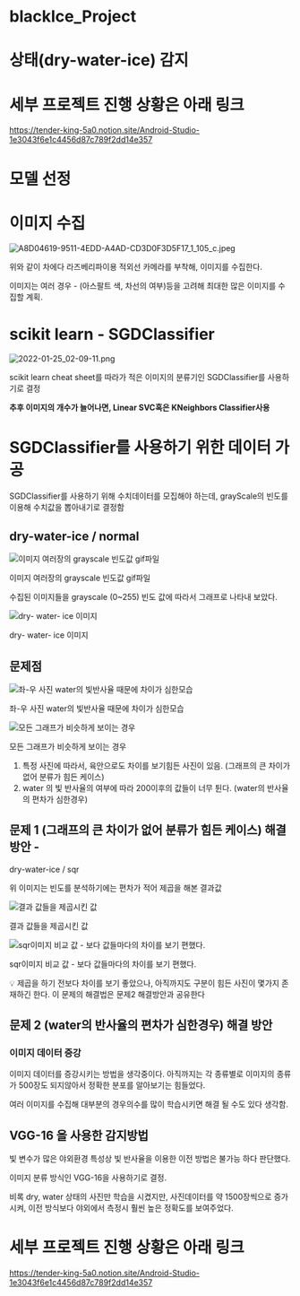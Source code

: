 # blackIce_Project
# 상태(dry-water-ice) 감지

# 세부 프로젝트 진행 상황은 아래 링크
https://tender-king-5a0.notion.site/Android-Studio-1e3043f6e1c4456d87c789f2dd14e357

# 모델 선정 

# 이미지 수집

![A8D04619-9511-4EDD-A4AD-CD3D0F3D5F17_1_105_c.jpeg](https://s3-us-west-2.amazonaws.com/secure.notion-static.com/7a494094-562c-41f7-9dd3-5ed2554a4678/A8D04619-9511-4EDD-A4AD-CD3D0F3D5F17_1_105_c.jpeg)

위와 같이 차에다 라즈베리파이용 적외선 카메라를 부착해, 이미지를 수집한다.

이미지는 여러 경우 - (아스팔트 색, 차선의 여부)등을 고려해 최대한 많은 이미지를 수집할 계획.

# scikit learn - SGDClassifier

![2022-01-25_02-09-11.png](https://s3-us-west-2.amazonaws.com/secure.notion-static.com/6cb457dd-1f1f-4855-9ca0-cf1711576cd7/2022-01-25_02-09-11.png)

scikit learn cheat sheet를 따라가 적은 이미지의 분류기인 SGDClassifier를 사용하기로 결정

**추후 이미지의 개수가 늘어나면, Linear SVC혹은 KNeighbors Classifier사용**

# SGDClassifier를 사용하기 위한 데이터 가공

SGDClassifier를 사용하기 위해 수치데이터를 모집해야 하는데, grayScale의 빈도를 이용해 수치값을 뽑아내기로 결정함

## dry-water-ice /  normal

![이미지 여러장의 grayscale 빈도값 gif파일](https://s3-us-west-2.amazonaws.com/secure.notion-static.com/8654211c-d7ae-49ba-a102-705938430071/water_dry_ice_normal.gif)

이미지 여러장의 grayscale 빈도값 gif파일

수집된 이미지들을 grayscale (0~255) 빈도 값에 따라서 그래프로 나타내 보았다.

![dry- water- ice 이미지 ](https://s3-us-west-2.amazonaws.com/secure.notion-static.com/c345711b-abc1-4fe4-8bfb-15b0588b6891/normal_img.png)

dry- water- ice 이미지 

## 문제점

![좌-우 사진 water의 빛반사율 때문에 차이가 심한모습](https://s3-us-west-2.amazonaws.com/secure.notion-static.com/c345711b-abc1-4fe4-8bfb-15b0588b6891/normal_img.png)

좌-우 사진 water의 빛반사율 때문에 차이가 심한모습

![모든 그래프가 비슷하게 보이는 경우](https://s3-us-west-2.amazonaws.com/secure.notion-static.com/f48b0cad-b751-4640-b2ed-97409418ae6c/error_list.png)

모든 그래프가 비슷하게 보이는 경우

1. 특정 사진에 따라서, 육안으로도 차이를 보기힘든 사진이 있음. (그래프의 큰 차이가 없어 분류가 힘든 케이스)
2. water 의 빛 반사율의 여부에 따라 200이후의 값들이 너무 튄다. (water의 반사율의 편차가 심한경우)

## 문제 1 (그래프의 큰 차이가 없어 분류가 힘든 케이스) 해결방안 - 
dry-water-ice / sqr

위 이미지는 빈도를 분석하기에는 편차가 적어 제곱을 해본 결과값

![결과 값들을 제곱시킨 값](https://s3-us-west-2.amazonaws.com/secure.notion-static.com/90b25c64-a984-46a0-a631-045fd749a107/water_dry_ice_Sqr.gif)

결과 값들을 제곱시킨 값

![sqr이미지 비교 값 - 보다 값들마다의 차이를 보기 편했다.](https://s3-us-west-2.amazonaws.com/secure.notion-static.com/ec5673c9-2351-48ea-acf0-cfc1155a492f/sqr_IMAGE.png)

sqr이미지 비교 값 - 보다 값들마다의 차이를 보기 편했다.

<aside>
💡 제곱을 하기 전보다 차이를 보기 좋았으나, 아직까지도 구분이 힘든 사진이 몇가지 존재하긴 한다. 이 문제의 해결법은 문제2 해결방안과 공유한다

</aside>

## 문제 2 (water의 반사율의 편차가 심한경우) 해결 방안

### 이미지 데이터 증강

이미지 데이터를 증강시키는 방법을 생각중이다. 아직까지는 각 종류별로 이미지의 종류가 500장도 되지않아서 정확한 분포를 알아보기는 힘들었다.

여러 이미지를 수집해 대부분의 경우의수를 많이 학습시키면 해결 될 수도 있다 생각함.

## VGG-16 을 사용한 감지방법

 빛 변수가 많은 야외환경 특성상 빛 반사율을 이용한 이전 방법은 불가능 하다 판단했다.

이미지 분류 방식인 VGG-16을 사용하기로 결정.

비록 dry, water 상태의 사진만 학습을 시켰지만,  사진데이터를 약 1500장씩으로 증가시켜, 이전 방식보다 야외에서 측정시 훨씬 높은 정확도를 보여주었다.

# 세부 프로젝트 진행 상황은 아래 링크
https://tender-king-5a0.notion.site/Android-Studio-1e3043f6e1c4456d87c789f2dd14e357
